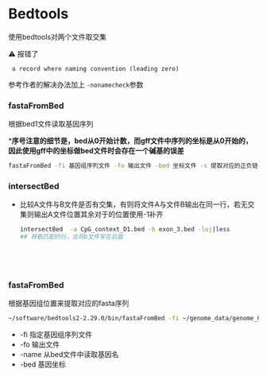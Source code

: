 # Bedtools

使用bedtools对两个文件取交集

:warning: 报错了

` a record where naming convention (leading zero)`

参考作者的解决办法加上 `-nonamecheck`参数



### fastaFromBed

根据bed1文件读取基因序列

***序号注意的细节是，bed从0开始计数，而gff文件中序列的坐标是从0开始的，因此使用gff中的坐标做bed文件时会存在一个碱基的误差**

```bash
fastaFromBed -fi 基因组序列文件 -fo 输出文件 -bed 坐标文件 -s 提取对应的正负链
```



### intersectBed

+ 比较A文件与B文件是否有交集，有则将文件A与文件B输出在同一行，若无交集则输出A文件位置其余对于的位置使用-1补齐

  ```bash
  intersectBed  -a CpG_context_D1.bed -b exon_3.bed -loj|less
  ## 获取匹配的行，会将b文件写在后面
  ```
```
  
  


```





### fastaFromBed

根据基因组位置来提取对应的fasta序列

```bash
~/software/bedtools2-2.29.0/bin/fastaFromBed -fi ~/genome_data/genome_Garb.CRI/G.arboreum.Chr.v1.0.fa  -fo 1 -name -bed A2_intronR.txt
```

+ -fi 指定基因组序列文件
+ -fo 输出文件
+ -name 从bed文件中读取基因名
+ -bed 基因坐标





